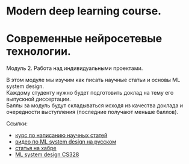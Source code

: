 # Modern deep learning course.  
# Современные нейросетевые технологии.   

Модуль 2. Работа над индивидуальными проектами.  

В этом модуле мы изучим как писать научные статьи и основы ML system design.  
Каждому студенту нужно будет подготовить доклад на тему его выпускной диссертации.  
Баллы за модуль будут складываться исходя из качества доклада и очередности выступления (последние получают меньше баллов).  


Ссылки:  
- [курс по написанию научных статей](https://stepik.org/course/10524/syllabus) 
- [видео по ML system design на русском](https://www.youtube.com/watch?v=fUFzkQUCPC0)
- [статья на хабре](https://habr.com/ru/company/ods/blog/698698/)
- [ML system design CS328](https://stanford-cs329s.github.io/)
